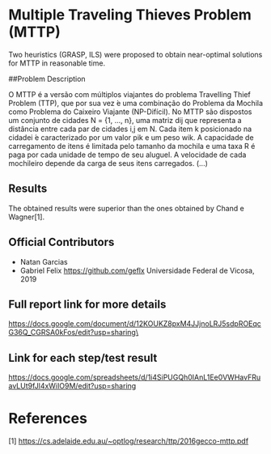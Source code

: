 # Multiple Traveling Thieves Problem (MTTP)

Two heuristics (GRASP, ILS) were proposed to obtain near-optimal solutions for MTTP in reasonable time.

##Problem Description

O MTTP é a versão com múltiplos viajantes do problema Travelling Thief Problem (TTP), que por sua vez ́e uma combinação do Problema da Mochila como Problema do Caixeiro Viajante (NP-Difícil). 
No MTTP são dispostos um conjunto de cidades N = {1, ..., n}, uma matriz dij que representa a distância entre cada par de cidades i,j em N. Cada item k posicionado na cidadei ́e caracterizado por um valor pik e um peso wik.
A capacidade de carregamento de itens é limitada pelo tamanho da mochila e uma taxa R é paga por cada unidade de tempo de seu aluguel. 
A velocidade de cada mochileiro depende da carga de seus itens carregados. (...)


## Results
The obtained results were superior than the ones obtained by Chand e Wagner[1].

## Official Contributors

* Natan Garcias 
* Gabriel Felix https://github.com/geflx 
Universidade Federal de Vicosa, 2019

## Full report link for more details
https://docs.google.com/document/d/12KOUKZ8pxM4JJjnoLRJ5sdpROEqcG36Q_CGRSA0kFos/edit?usp=sharing\

## Link for each step/test result
https://docs.google.com/spreadsheets/d/1i4SiPUGQh0IAnL1Ee0VWHavFRuavLUt9fJl4xWiIO9M/edit?usp=sharing

# References
[1] https://cs.adelaide.edu.au/~optlog/research/ttp/2016gecco-mttp.pdf

